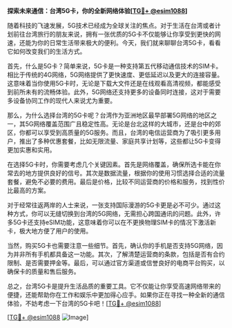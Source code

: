 **探索未来通信：台湾5G卡，你的全新网络体验[[TG💪+ @esim1088](https://t.me/s/esim1088)]**

随着科技的飞速发展，5G技术已经成为全球关注的焦点。对于生活在台湾或者计划前往台湾旅行的朋友来说，拥有一张优质的5G卡不仅能够让你享受到更快的网速，还能为你的日常生活带来极大的便利。今天，我们就来聊聊台湾5G卡，看看它如何改变我们的生活方式。

首先，什么是5G卡？简单来说，5G卡是一种支持第五代移动通信技术的SIM卡。相比于传统的4G网络，5G网络提供了更快速度、更低延迟以及更大的连接容量。这意味着当你使用5G卡时，无论是下载大文件还是在线观看高清视频，都能感受到前所未有的流畅体验。此外，5G网络还支持更多的设备同时连接，这对于需要多设备协同工作的现代人来说尤为重要。

那么，为什么选择台湾的5G卡呢？台湾作为亚洲地区最早部署5G网络的地区之一，其5G网络覆盖范围广且稳定性高。无论是台北这样的大城市，还是台中的郊区，你都可以享受到高质量的5G服务。而且，台湾的电信运营商为了吸引更多用户，推出了多种优惠套餐，比如无限流量、家庭共享计划等，这些都让5G卡变得更加实惠和实用。

在选择5G卡时，你需要考虑几个关键因素。首先是网络覆盖，确保所选卡能在你常去的地方提供良好的信号。其次是数据流量，根据你的使用习惯选择合适的流量套餐，避免不必要的费用。最后是价格，比较不同运营商的价格和服务，找到性价比最高的方案。

对于经常往返两岸的人士来说，一张支持国际漫游的5G卡更是必不可少。通过这种方式，你可以无缝切换到台湾的5G网络，无需担心跨国通讯的问题。此外，许多5G卡还支持eSIM功能，这意味着你可以在不更换物理SIM卡的情况下激活新卡，极大地方便了用户的使用。

当然，购买5G卡也需要注意一些细节。首先，确认你的手机是否支持5G网络，因为并非所有手机都具备这一功能。其次，了解清楚运营商的条款，包括是否有合约限制、是否需要押金等。最后，可以通过官方渠道或信誉良好的电商平台购买，以确保卡的质量和售后服务。

总之，台湾5G卡是提升生活品质的重要工具。它不仅能让你享受高速网络带来的便捷，还能帮助你在工作和娱乐中更加得心应手。如果你正在寻找一种全新的通信体验，不妨考虑一下台湾的5G卡吧！[[TG💪+ @esim1088](https://t.me/s/esim1088)]

[[TG💪+ @esim1088](https://t.me/s/esim1088) ![Image](https://i.postimg.cc/4NQfJmqS/Snipaste-2025-05-13-00-14-12.png)]